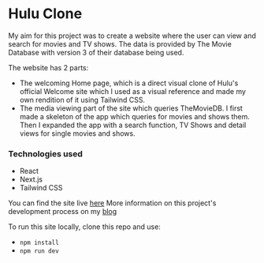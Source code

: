 # Hulu Clone

My aim for this project was to create a website where the user can view and search for movies and TV shows. The data is provided by The Movie Database with version 3 of their database being used.

The website has 2 parts:
- The welcoming Home page, which is a direct visual clone of Hulu's official Welcome site which I used as a visual reference and made my own rendition of it using Tailwind CSS.
- The media viewing part of the site which queries TheMovieDB. I first made a skeleton of the app which queries for movies and shows them. Then I expanded the app with a search function, TV Shows and detail views for single movies and shows.

### Technologies used
- React
- Next.js
- Tailwind CSS

You can find the site live [here](https://hulu-clone-rho-ten.vercel.app/)
More information on this project's development process on my [blog](https://www.tomaszgasek.com/posts/hulu-clone)

To run this site locally, clone this repo and use:
- `npm install`
- `npm run dev`
